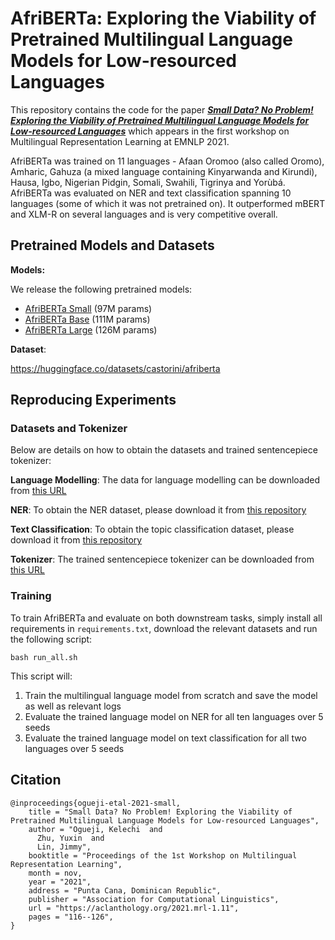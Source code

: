 # AfriBERTa: Exploring the Viability of Pretrained Multilingual Language Models for Low-resourced Languages

This repository contains the code for the paper [***Small Data? No Problem! Exploring the Viability of Pretrained Multilingual Language Models for Low-resourced Languages***](https://aclanthology.org/2021.mrl-1.11/) which appears in the first workshop on Multilingual Representation Learning at EMNLP 2021. 

AfriBERTa was trained on 11 languages - Afaan  Oromoo (also  called  Oromo), Amharic, Gahuza (a mixed language containing Kinyarwanda and Kirundi), Hausa, Igbo, Nigerian Pidgin, Somali, Swahili, Tigrinya and Yorùbá.
AfriBERTa was evaluated on NER and text classification spanning 10 languages (some of which it was not pretrained on).
It outperformed mBERT and XLM-R on several languages and is very competitive overall.


## Pretrained Models and Datasets

**Models:**

We release the following pretrained models:

- [AfriBERTa Small](https://huggingface.co/castorini/afriberta_small) (97M params)
- [AfriBERTa Base](https://huggingface.co/castorini/afriberta_base) (111M params)
- [AfriBERTa Large](https://huggingface.co/castorini/afriberta_large) (126M params)

**Dataset**:

https://huggingface.co/datasets/castorini/afriberta

## Reproducing Experiments

### Datasets and Tokenizer
Below are details on how to obtain the datasets and trained sentencepiece tokenizer:

**Language Modelling**: The data for language modelling can be downloaded from [this URL](https://huggingface.co/datasets/castorini/afriberta)

**NER**: To obtain the NER dataset, please download it from [this repository](https://github.com/masakhane-io/masakhane-ner)

**Text Classification**: To obtain the topic classification dataset, please download it from [this repository](https://github.com/uds-lsv/transfer-distant-transformer-african)

**Tokenizer**: The trained sentencepiece tokenizer can be downloaded from [this URL](https://drive.google.com/file/d/1-wwAGgGG9iMFfj-85lVWq0sj-iEaxD-g/view?usp=sharing)


### Training

To train AfriBERTa and evaluate on both downstream tasks, simply install all requirements in ```requirements.txt```, download the relevant datasets and run the following script:

```
bash run_all.sh
```

This script will: 
1. Train the multilingual language model from scratch and save the model as well as relevant logs
2. Evaluate the trained language model on NER for all ten languages over 5 seeds
3. Evaluate the trained language model on text classification for all two languages over 5 seeds


## Citation
```
@inproceedings{ogueji-etal-2021-small,
    title = "Small Data? No Problem! Exploring the Viability of Pretrained Multilingual Language Models for Low-resourced Languages",
    author = "Ogueji, Kelechi  and
      Zhu, Yuxin  and
      Lin, Jimmy",
    booktitle = "Proceedings of the 1st Workshop on Multilingual Representation Learning",
    month = nov,
    year = "2021",
    address = "Punta Cana, Dominican Republic",
    publisher = "Association for Computational Linguistics",
    url = "https://aclanthology.org/2021.mrl-1.11",
    pages = "116--126",
}
```
